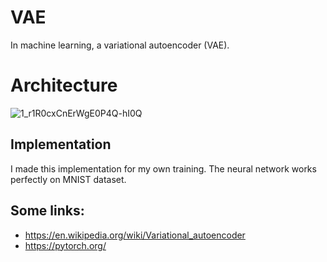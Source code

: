# VAE
In machine learning, a variational autoencoder (VAE).


# Architecture 
![1_r1R0cxCnErWgE0P4Q-hI0Q](https://github.com/user-attachments/assets/ab115e00-04f8-4025-bc28-48205b5492f1)

## Implementation
I made this implementation for my own training.
The neural network works perfectly on MNIST dataset. 

## Some links:
- https://en.wikipedia.org/wiki/Variational_autoencoder
- https://pytorch.org/
